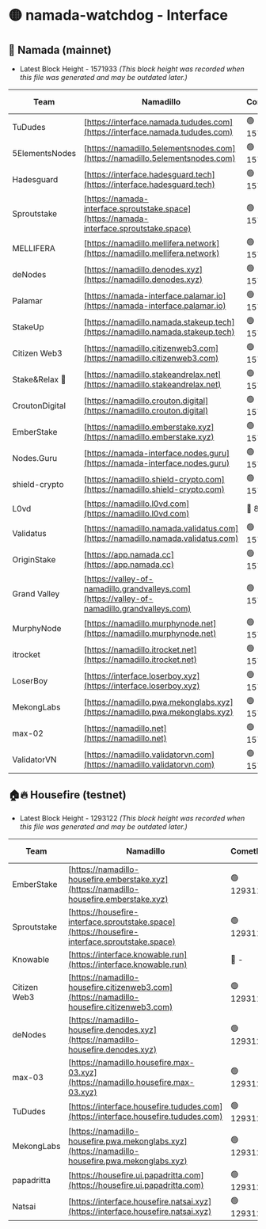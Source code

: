 # 🟡 namada-watchdog - Interface

## 🚀 Namada (mainnet)
- Latest Block Height - 1571933 *(This block height was recorded when this file was generated and may be outdated later.)*

| Team | Namadillo | CometBFT | Indexer | MASP Indexer |
|-|-|-|-|-|
| TuDudes | [https://interface.namada.tududes.com](https://interface.namada.tududes.com) | 🟢 1571912 | 🟢 1571912 | 🟢 1571912 |
| 5ElementsNodes | [https://namadillo.5elementsnodes.com](https://namadillo.5elementsnodes.com) | 🟢 1571913 | 🟢 1571913 | 🟢 1571913 |
| Hadesguard | [https://interface.hadesguard.tech](https://interface.hadesguard.tech) | 🟢 1571913 | 🟢 1571913 | 🟢 1571913 |
| Sproutstake | [https://namada-interface.sproutstake.space](https://namada-interface.sproutstake.space) | 🟢 1571914 | 🟢 1571914 | 🟢 1571914 |
| MELLIFERA | [https://namadillo.mellifera.network](https://namadillo.mellifera.network) | 🟢 1571915 | 🟢 1571915 | 🟢 1571915 |
| deNodes | [https://namadillo.denodes.xyz](https://namadillo.denodes.xyz) | 🟢 1571915 | 🟢 1571915 | 🟢 1571915 |
| Palamar | [https://namada-interface.palamar.io](https://namada-interface.palamar.io) | 🟢 1571916 | 🔴 - | 🔴 - |
| StakeUp | [https://namadillo.namada.stakeup.tech](https://namadillo.namada.stakeup.tech) | 🟢 1571919 | 🟢 1571919 | 🟢 1571919 |
| Citizen Web3 | [https://namadillo.citizenweb3.com](https://namadillo.citizenweb3.com) | 🟢 1571919 | 🟢 1571920 | 🟢 1571920 |
| Stake&Relax 🦥 | [https://namadillo.stakeandrelax.net](https://namadillo.stakeandrelax.net) | 🟢 1571921 | 🟢 1571921 | 🟢 1571921 |
| CroutonDigital | [https://namadillo.crouton.digital](https://namadillo.crouton.digital) | 🟢 1571921 | 🔴 1338918 | 🟢 1571921 |
| EmberStake | [https://namadillo.emberstake.xyz](https://namadillo.emberstake.xyz) | 🟢 1571922 | 🟢 1571922 | 🟢 1571922 |
| Nodes.Guru | [https://namada-interface.nodes.guru](https://namada-interface.nodes.guru) | 🟢 1571922 | 🟢 1571922 | 🟢 1571922 |
| shield-crypto | [https://namadillo.shield-crypto.com](https://namadillo.shield-crypto.com) | 🟢 1571923 | 🟢 1571923 | 🟢 1571922 |
| L0vd | [https://namadillo.l0vd.com](https://namadillo.l0vd.com) | 🔴 894059 | 🔴 1314583 | 🔴 894059 |
| Validatus | [https://namadillo.namada.validatus.com](https://namadillo.namada.validatus.com) | 🟢 1571924 | 🔴 1338199 | 🟢 1571924 |
| OriginStake | [https://app.namada.cc](https://app.namada.cc) | 🟢 1571924 | 🟢 1571924 | 🟢 1571924 |
| Grand Valley | [https://valley-of-namadillo.grandvalleys.com](https://valley-of-namadillo.grandvalleys.com) | 🟢 1571924 | 🟢 1571924 | 🟢 1571924 |
| MurphyNode | [https://namadillo.murphynode.net](https://namadillo.murphynode.net) | 🟢 1571925 | 🟢 1571925 | 🔴 - |
| itrocket | [https://namadillo.itrocket.net](https://namadillo.itrocket.net) | 🟢 1571925 | 🟢 1571925 | 🟢 1571925 |
| LoserBoy | [https://interface.loserboy.xyz](https://interface.loserboy.xyz) | 🟢 1571926 | 🟢 1571926 | 🔴 - |
| MekongLabs | [https://namadillo.pwa.mekonglabs.xyz](https://namadillo.pwa.mekonglabs.xyz) | 🟢 1571931 | 🟢 1571931 | 🟢 1571931 |
| max-02 | [https://namadillo.net](https://namadillo.net) | 🟢 1571931 | 🟢 1571931 | 🟢 1571931 |
| ValidatorVN | [https://namadillo.validatorvn.com](https://namadillo.validatorvn.com) | 🟢 1571933 | 🟢 1571933 | 🟢 1571933 |

## 🏠🔥 Housefire (testnet)
- Latest Block Height - 1293122 *(This block height was recorded when this file was generated and may be outdated later.)*

| Team | Namadillo | CometBFT | Indexer | MASP Indexer |
|-|-|-|-|-|
| EmberStake | [https://namadillo-housefire.emberstake.xyz](https://namadillo-housefire.emberstake.xyz) | 🟢 1293117 | 🟢 1293117 | 🔴 1083022 |
| Sproutstake | [https://housefire-interface.sproutstake.space](https://housefire-interface.sproutstake.space) | 🟢 1293118 | 🟢 1293118 | 🟢 1293118 |
| Knowable | [https://interface.knowable.run](https://interface.knowable.run) | 🔴 - | 🔴 - | 🔴 - |
| Citizen Web3 | [https://namadillo-housefire.citizenweb3.com](https://namadillo-housefire.citizenweb3.com) | 🟢 1293119 | 🔴 1162824 | 🔴 - |
| deNodes | [https://namadillo-housefire.denodes.xyz](https://namadillo-housefire.denodes.xyz) | 🟢 1293120 | 🟢 1293120 | 🟢 1293120 |
| max-03 | [https://namadillo.housefire.max-03.xyz](https://namadillo.housefire.max-03.xyz) | 🟢 1293121 | 🟢 1293121 | 🟢 1293121 |
| TuDudes | [https://interface.housefire.tududes.com](https://interface.housefire.tududes.com) | 🟢 1293121 | 🟢 1293121 | 🟢 1293121 |
| MekongLabs | [https://namadillo-housefire.pwa.mekonglabs.xyz](https://namadillo-housefire.pwa.mekonglabs.xyz) | 🟢 1293121 | 🟢 1293121 | 🔴 1083022 |
| papadritta | [https://housefire.ui.papadritta.com](https://housefire.ui.papadritta.com) | 🟢 1293122 | 🟢 1293122 | 🟢 1293122 |
| Natsai | [https://interface.housefire.natsai.xyz](https://interface.housefire.natsai.xyz) | 🟢 1293122 | 🟢 1293122 | 🟢 1293122 |

